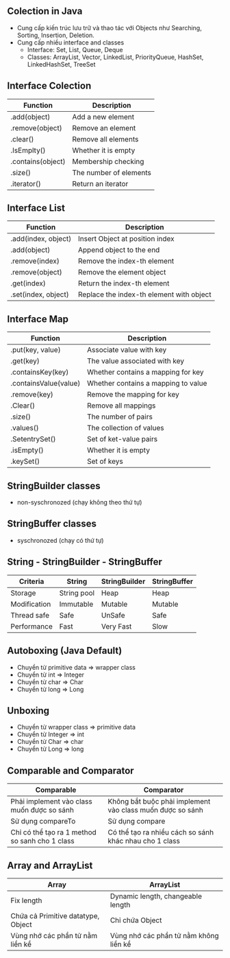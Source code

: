 ## Colection in Java
- Cung cấp kiến trúc lưu trữ và thao tác với Objects như Searching, Sorting, Insertion, Deletion.
- Cung cấp nhiều interface and classes
  - Interface: Set, List, Queue, Deque
  - Classes: ArrayList, Vector, LinkedList, PriorityQueue, HashSet, LinkedHashSet, TreeSet

## Interface Colection
| Function          | Description               |
| ----------------- | ------------------------- |
| .add(object)      | Add a new element         |
| .remove(object)   | Remove an element         |
| .clear()          | Remove all elements       |
| .IsEmplty()       | Whether it is empty       |
| .contains(object) | Membership checking       |
| .size()           | The number of elements    |
| .iterator()       | Return an iterator        |

## Interface List
| Function             | Description                              |
| -------------------- | ---------------------------------------- |
| .add(index, object)  | Insert Object at position index          |
| .add(object)         | Append object to the end                 |
| .remove(index)       | Remove the index-th element              |
| .remove(object)      | Remove the element object                |
| .get(index)          | Return the index-th element              |
| .set(index, object)  | Replace the index-th element with object |

## Interface Map
| Function              | Description                           |
| --------------------- | ------------------------------------- |
| .put(key, value)      | Associate value with key              |
| .get(key)             | The value associated with key         |
| .containsKey(key)     | Whether contains a mapping for key    |
| .containsValue(value) | Whether contains a mapping to value   |
| .remove(key)          | Remove the mapping for key            |
| .Clear()              | Remove all mappings                   |
| .size()               | The number of pairs                   |
| .values()             | The collection of values              |
| .SetentrySet()        | Set of ket-value pairs                |
| .isEmpty()            | Whether it is empty                   |   
| .keySet()             | Set of keys                           |

## StringBuilder classes
- non-syschronozed (chạy không theo thứ tự)

## StringBuffer classes
- syschronozed (chạy có thứ tự)

## String - StringBuilder - StringBuffer

| Criteria      | String               | StringBuilder        | StringBuffer         |
| ------------- | -------------------- | -------------------- | -------------------- |
| Storage       | String pool		       | Heap                 | Heap                 |
| Modification 	| Immutable            | Mutable              | Mutable              |
| Thread safe 	| Safe  		           | UnSafe               | Safe                 |
| Performance   | Fast                 | Very Fast            | Slow                 |

## Autoboxing (Java Default)
- Chuyển từ primitive data => wrapper class
- Chuyển từ int => Integer
- Chuyển từ char => Char
- Chuyển từ long => Long

## Unboxing
- Chuyển từ wrapper class => primitive data
- Chuyển từ Integer => int
- Chuyển từ Char => char
- Chuyển từ Long => long

## Comparable and Comparator
| Comparable                                     | Comparator                                                | 
| ---------------------------------------------- | --------------------------------------------------------- |
| Phải implement vào class muốn được so sánh     | Không bắt buộc phải implement vào class muốn được so sánh |
| Sử dụng compareTo		                           | Sử dụng compare                                           |
| Chỉ có thể tạo ra 1 method so sanh cho 1 class | Có thể tạo ra nhiều cách so sánh khác nhau cho 1 class    |

## Array and ArrayList
| Array                              | ArrayList                              |
| ---------------------------------- | -------------------------------------- |
| Fix length                         | Dynamic length, changeable length      |
| Chứa cả Primitive datatype, Object | Chỉ chứa Object                        |
| Vùng nhớ các phần tử nằm liền kề   | Vùng nhớ các phần tử nằm không liền kề |